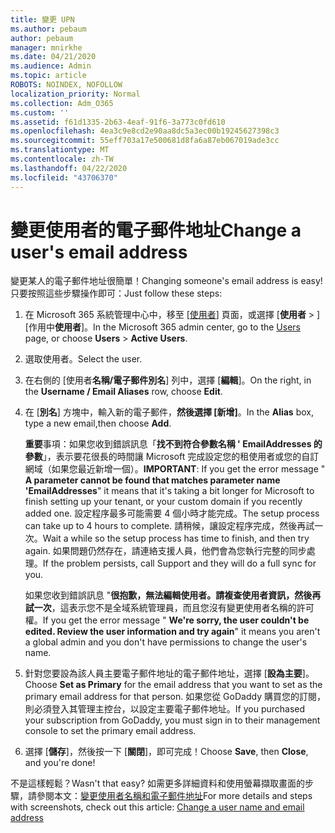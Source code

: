 ```yaml
---
title: 變更 UPN
ms.author: pebaum
author: pebaum
manager: mnirkhe
ms.date: 04/21/2020
ms.audience: Admin
ms.topic: article
ROBOTS: NOINDEX, NOFOLLOW
localization_priority: Normal
ms.collection: Adm_O365
ms.custom: ''
ms.assetid: f61d1335-2b63-4eaf-91f6-3a773c0fd610
ms.openlocfilehash: 4ea3c9e8cd2e90aa8dc5a3ec00b19245627398c3
ms.sourcegitcommit: 55eff703a17e500681d8fa6a87eb067019ade3cc
ms.translationtype: MT
ms.contentlocale: zh-TW
ms.lasthandoff: 04/22/2020
ms.locfileid: "43706370"
---
```

# <a name="change-a-users-email-address"></a><span data-ttu-id="a08ac-102">變更使用者的電子郵件地址</span><span class="sxs-lookup"><span data-stu-id="a08ac-102">Change a user's email address</span></span>

<span data-ttu-id="a08ac-103">變更某人的電子郵件地址很簡單！</span><span class="sxs-lookup"><span data-stu-id="a08ac-103">Changing someone's email address is easy!</span></span> <span data-ttu-id="a08ac-104">只要按照這些步驟操作即可：</span><span class="sxs-lookup"><span data-stu-id="a08ac-104">Just follow these steps:</span></span>
  
1. <span data-ttu-id="a08ac-105">在 Microsoft 365 系統管理中心中，移至 [[使用者](https://go.microsoft.com/fwlink/p/?linkid=834822)] 頁面，或選擇 [**使用者** \> ] [作用中**使用者**]。</span><span class="sxs-lookup"><span data-stu-id="a08ac-105">In the Microsoft 365 admin center, go to the [Users](https://go.microsoft.com/fwlink/p/?linkid=834822) page, or choose **Users** \> **Active Users**.</span></span>
    
2. <span data-ttu-id="a08ac-106">選取使用者。</span><span class="sxs-lookup"><span data-stu-id="a08ac-106">Select the user.</span></span>
    
3. <span data-ttu-id="a08ac-107">在右側的 [使用者**名稱/電子郵件別名**] 列中，選擇 [**編輯**]。</span><span class="sxs-lookup"><span data-stu-id="a08ac-107">On the right, in the **Username / Email Aliases** row, choose **Edit**.</span></span>
    
4. <span data-ttu-id="a08ac-108">在 [**別名**] 方塊中，輸入新的電子郵件，**然後選擇 [新增]**。</span><span class="sxs-lookup"><span data-stu-id="a08ac-108">In the **Alias** box, type a new email,then choose **Add**.</span></span>
    
    <span data-ttu-id="a08ac-109">**重要**事項：如果您收到錯誤訊息「**找不到符合參數名稱 ' EmailAddresses 的參數**」，表示要花很長的時間讓 Microsoft 完成設定您的租使用者或您的自訂網域（如果您最近新增一個）。</span><span class="sxs-lookup"><span data-stu-id="a08ac-109">**IMPORTANT**: If you get the error message " **A parameter cannot be found that matches parameter name 'EmailAddresses**" it means that it's taking a bit longer for Microsoft to finish setting up your tenant, or your custom domain if you recently added one.</span></span> <span data-ttu-id="a08ac-110">設定程序最多可能需要 4 個小時才能完成。</span><span class="sxs-lookup"><span data-stu-id="a08ac-110">The setup process can take up to 4 hours to complete.</span></span> <span data-ttu-id="a08ac-111">請稍候，讓設定程序完成，然後再試一次。</span><span class="sxs-lookup"><span data-stu-id="a08ac-111">Wait a while so the setup process has time to finish, and then try again.</span></span> <span data-ttu-id="a08ac-112">如果問題仍然存在，請連絡支援人員，他們會為您執行完整的同步處理。</span><span class="sxs-lookup"><span data-stu-id="a08ac-112">If the problem persists, call Support and they will do a full sync for you.</span></span>
    
    <span data-ttu-id="a08ac-113">如果您收到錯誤訊息 "**很抱歉，無法編輯使用者。請複查使用者資訊，然後再試一次**，這表示您不是全域系統管理員，而且您沒有變更使用者名稱的許可權。</span><span class="sxs-lookup"><span data-stu-id="a08ac-113">If you get the error message " **We're sorry, the user couldn't be edited. Review the user information and try again**" it means you aren't a global admin and you don't have permissions to change the user's name.</span></span>
    
5. <span data-ttu-id="a08ac-114">針對您要設為該人員主要電子郵件地址的電子郵件地址，選擇 [**設為主要**]。</span><span class="sxs-lookup"><span data-stu-id="a08ac-114">Choose **Set as Primary** for the email address that you want to set as the primary email address for that person.</span></span> <span data-ttu-id="a08ac-115">如果您從 GoDaddy 購買您的訂閱，則必須登入其管理主控台，以設定主要電子郵件地址。</span><span class="sxs-lookup"><span data-stu-id="a08ac-115">If you purchased your subscription from GoDaddy, you must sign in to their management console to set the primary email address.</span></span> 
    
6. <span data-ttu-id="a08ac-116">選擇 [**儲存**]，然後按一下 [**關閉**]，即可完成！</span><span class="sxs-lookup"><span data-stu-id="a08ac-116">Choose **Save**, then **Close**, and you're done!</span></span>
    
<span data-ttu-id="a08ac-117">不是這樣輕鬆？</span><span class="sxs-lookup"><span data-stu-id="a08ac-117">Wasn't that easy?</span></span> <span data-ttu-id="a08ac-118">如需更多詳細資料和使用螢幕擷取畫面的步驟，請參閱本文：[變更使用者名稱和電子郵件地址](https://docs.microsoft.com/office365/admin/add-users/change-a-user-name-and-email-address)</span><span class="sxs-lookup"><span data-stu-id="a08ac-118">For more details and steps with screenshots, check out this article: [Change a user name and email address](https://docs.microsoft.com/office365/admin/add-users/change-a-user-name-and-email-address)</span></span>
  

